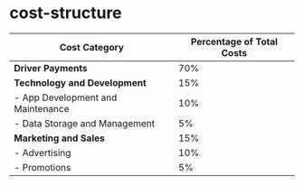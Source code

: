 # cost-structure

| **Cost Category**              | **Percentage of Total Costs** |
|--------------------------------|-------------------------------|
| **Driver Payments**            | 70%                           |
| **Technology and Development** | 15%                           |
| - App Development and Maintenance | 10%                        |
| - Data Storage and Management     | 5%                         |
| **Marketing and Sales**        | 15%                           |
| - Advertising                     | 10%                        |
| - Promotions                      | 5%                         |
